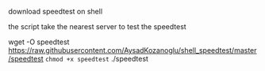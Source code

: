 download speedtest on shell

the script take the nearest server to test the speedtest 

wget -O speedtest https://raw.githubusercontent.com/AysadKozanoglu/shell_speedtest/master/speedtest
```chmod +x speedtest```
./speedtest


